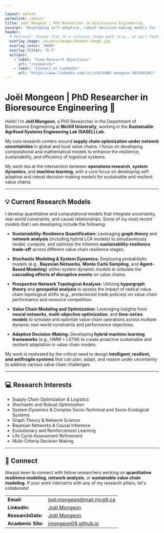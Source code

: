 ```yaml
---

layout: splash
permalink: /about/
title: Joël Mongeon | PhD Researcher in Bioresource Engineering
excerpt: "Developing self-adaptive, robust decision-making models for sustainable and resilient agri-food value chains."
header:
  # Optional: Change this to a relevant image path (e.g., an agri-food network graph)
  overlay_image: /assets/images/header-image.jpg 
  overlay_color: "#000"
  overlay_filter: "0.5"
  actions:
    - label: "View Research Objectives"
      url: "/research/"
    - label: "Connect on LinkedIn"
      url: "https://www.linkedin.com/in/jo%C3%ABl-mongeon-393294195/"
---
```


# Joël Mongeon | PhD Researcher in Bioresource Engineering 🔬

Hello! I'm **Joël Mongeon**, a PhD Researcher in the Department of Bioresource Engineering at **McGill University**, working in the **Sustainable Agrifood Systems Engineering Lab (SASEL) Lab**.

My core research centers around **supply chain optimization under network uncertainties** in global and local value chains. I focus on developing computational and mathematical models to enhance the resilience, sustainability, and efficiency of logistical systems.

My work lies at the intersection between **operations research**, **system dynamics**, and **machine learning**, with a core focus on developing self-adaptive and robust decision-making models for sustainable and resilient value chains.

---

## 💡 Current Research Models

I develop quantitative and computational models that integrate uncertainty, real-world constraints, and causal relationships. Some of my most recent models that I am developing include the following:

- **Sustainability-Resilience Quantification:** Leveraging **graph theory** and **network analysis** (including hybrid LCA models) to simultaneously model, compute, and optimize the inherent **sustainability-resilience trade-off** across different value chain resilience stages.

- **Stochastic Modeling & System Dynamics:** Employing probabilistic models (e.g., **Bayesian Networks**, **Monte Carlo Sampling**, and **Agent-Based Modeling**) within system dynamic models to simulate the **cascading effects of disruptive events** on value chains.

- **Prospective Network Topological Analysis:** Utilizing **hypergraph theory** and **geospatial analysis** to assess the impact of radical value chain topological shifts (e.g., protectionist trade policies) on value chain performance and resource competition.

- **Value Chain Modeling and Optimization:** Leveraging insights from **neural networks**, **multi-objective optimization**, and **time-series models** to simulate and optimize value chain operations across multiple dynamic real-world constraints and performance objectives.

- **Adaptive Decision-Making:** Developing **hybrid machine learning frameworks** (e.g., HMM + LSTM) to create proactive sustainable and resilient adaptation in value chain models.

My work is motivated by the critical need to design **intelligent, resilient, and antifragile systems** that can plan, adapt, and reason under uncertainty to address various value chain challenges.

---

## 💻 Research Interests

* Supply Chain Optimization & Logistics
* Stochastic and Robust Optimization
* System Dynamics & Complex Socio-Technical and Socio-Ecological Systems
* Graph Theory & Network Science
* Bayesian Networks & Causal Inference
* Evolutionary and Reinforcement Learning
* Life Cycle Assessment Refinement
* Multi-Criteria Decision Making

---

## 🔗 Connect

Always keen to connect with fellow researchers working on **quantitative resilience modeling**, **network analysis**, or **sustainable value chain modeling**. If your work intersects with any of my research pillars, let's collaborate!

| | |
| :--- | :--- |
| **Email:** | joel.mongeon@mail.mcgill.ca |
| **LinkedIn:** | [Joël Mongeon](https://www.linkedin.com/in/jo%C3%ABl-mongeon-393294195) |
| **ResearchGate:** | [Joël Mongeon](https://www.researchgate.net/scientific-contributions/Joel-Mongeon-2294425778) |
| **Academic Site:** | [jmongeon08.github.io](https://jmongeon08.github.io/) |
